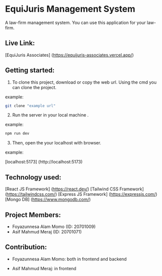 # EquiJuris Management System

A law-firm management system. You can use this application for your law-firm.

## Live Link:

[EquiJuris Associates] (https://equijuris-associates.vercel.app/)

## Getting started:

1.  To clone this project, download or copy the web url. Using the cmd you can clone the project.

example:

```bash
git clone "example url"
```

2. Run the server in your local machine .

example:

```bash
npm run dev
```

3.  Then, open the your localhost with browser.

example:

[localhost:5173] (http://localhost:5173)

## Technology used:

[React JS Framework] (https://react.dev/)
[Tailwind CSS Framework] (https://tailwindcss.com/)
[Express JS Framework] (https://expressjs.com/)
[Mongo DB] (https://www.mongodb.com/)

## Project Members:

- Foyazunnesa Alam Momo (ID: 20701009)
- Asif Mahmud Meraj (ID: 20701071)

## Contribution:

- Foyazunnesa Alam Momo: both in frontend and backend

- Asif Mahmud Meraj: in frontend
